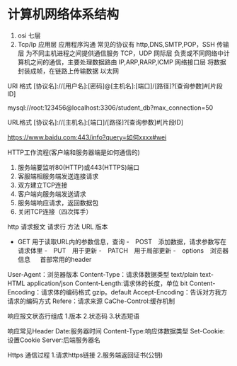 # 计算机网络体系结构
 1. osi 七层 
 2. Tcp/Ip
 应用层  应用程序沟通  常见的协议有 http,DNS,SMTP,POP，SSH
 传输层 为不同主机进程之间提供通信服务 TCP，UDP
 网际层 负责或不同网络中计算机之间的通信，主要处理数据路由   IP,ARP,RARP,ICMP
 网络接口层 将数据封装成帧，在链路上传输数据  以太网

URI 格式
[协议名]://[用户名]:[密码]@[主机名]:[端口]/[路径]?[查询参数]#[片段ID]

mysql://root:123456@localhost:3306/student_db?max_connection=50

URL格式
[协议名]://[主机名]:[端口]/[路径]?[查询参数]#[片段ID]

https://www.baidu.com:443/info?query=如何xxxx#wei

HTTP工作流程(客户端和服务器端是如何通信的)
 1. 服务端要监听80(HTTP)或443(HTTPS)端口
 2. 客服端相服务端发送连接请求
 3. 双方建立TCP连接
 4. 客户端向服务端发送请求
 5. 服务端响应请求，返回数据包
 6. 关闭TCP连接（四次挥手）

http 请求报文
 请求行 方法 URL 版本
 - GET 用于读取URL内的参数信息，查询
 -　POST　添加数据，请求参数写在请求体里
 -　PUT　用于更新
 -　PATCH　用于局部更新
 -　options　浏览器信息
 　
 首部常用的header

 User-Agent：浏览器版本
 Content-Type：请求体数据类型 text/plain text-HTML application/json
 Content-Length:请求体的长度，单位 bit
 Content-Encoding：请求体的编码格式 gzip。default
 Accept-Encoding：告诉对方我方请求的编码方式
 Refere：请求来源
 CaChe-Control:缓存机制

 响应报文状态行组成
 1.版本
 2.状态码
 3.状态短语

 响应常见Header
 Date:服务器时间
 Content-Type:响应体数据类型
 Set-Cookie:设置Cookie
 Server:后端服务器名

Https 通信过程
1.请求https链接
2.服务端返回证书(公钥)
